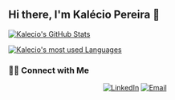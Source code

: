 
<!--
**kalecio/kalecio** is a ✨ _special_ ✨ repository because its `README.md` (this file) appears on your GitHub profile.

Here are some ideas to get you started:

- 🔭 I’m currently working on ...
- 🌱 I’m currently learning ...
- 👯 I’m looking to collaborate on ...
- 🤔 I’m looking for help with ...
- 💬 Ask me about ...
- 📫 How to reach me: ...
- 😄 Pronouns: ...
- ⚡ Fun fact: ...
-->

## Hi there, I'm Kalécio Pereira 👋

<!--

### 👨🏻‍💻 About Me

- 🤔 &nbsp; Exploring new technologies and developing software solutions and quick hacks.
- 💼 &nbsp; Working as a DevOps Engineer at DNSFilter.
- 🌱 &nbsp; Learning more about Cloud Architecture, IaC and Sofware Development.

### 🛠 Tech Stack

- 💻 &nbsp; Docker | Ansible | Terraform | Kubernetes | Packer
- 🛢 &nbsp; Postgres | TimescaleDB
- 🔧 &nbsp; Git | Markdown
-->

[![Kalecio's GitHub Stats](https://github-readme-stats.vercel.app/api?username=kalecio&show_icons=true)](https://github.com/kalecio)

[![Kalecio's most used Languages](https://github-readme-stats.anuraghazra1.vercel.app/api/top-langs/?username=kalecio)](https://github.com/kalecio)

### 🤝🏻 Connect with Me

<p align="center">
<a href="https://www.linkedin.com/in/kalecio/"><img alt="LinkedIn" src="https://img.shields.io/badge/LinkedIn-Kal%C3%A9cio%20Pereira-blue?style=flat-square&logo=linkedin"></a>
<a href="mailto:contato@kalecio.dev"><img alt="Email" src="https://img.shields.io/badge/Email-contato@kalecio.dev-blue?style=flat-square&logo=gmail"></a>
</p>
